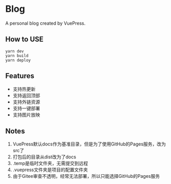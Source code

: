 # Blog
A personal blog created by VuePress.

## How to USE
```
yarn dev
yarn build
yarn deploy
```

## Features
- 支持热更新 
- 支持返回顶部
- 支持外链资源
- 支持一键部署
- 支持图片放映

## Notes
1. VuePress默认docs作为基准目录，但是为了使用GitHub的Pages服务，改为src了
2. 打包后的目录从dist改为了docs
3. .temp是临时文件夹，无需提交到远程
4. .vuepress文件夹是项目的配置文件夹
5. 由于Gitee审查不透明，经常无法部署，所以只能选择GitHub的Pages服务
